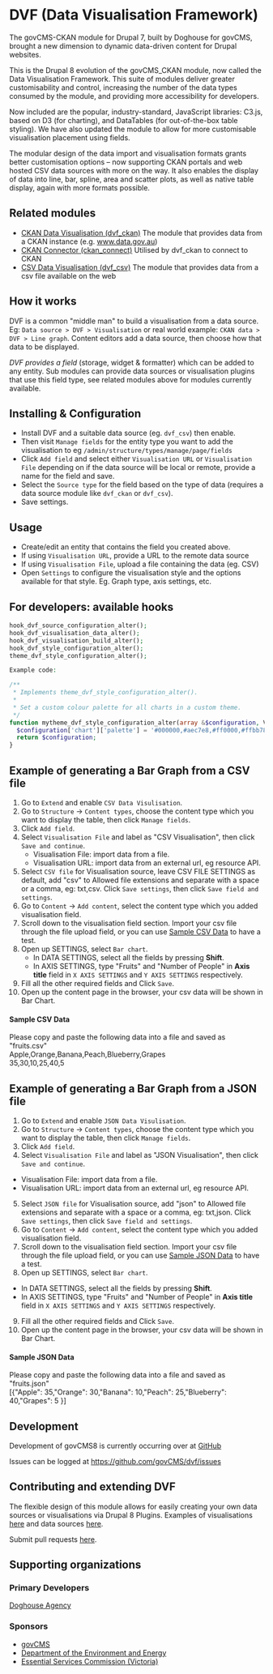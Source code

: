 # DVF (Data Visualisation Framework)

The govCMS-CKAN module for Drupal 7, built by Doghouse for govCMS, brought a new
dimension to dynamic data-driven content for Drupal websites.

This is the Drupal 8 evolution of the govCMS_CKAN module, now called the Data
Visualisation Framework. This suite of modules deliver greater customisability
and control, increasing the number of the data types consumed by the module,
and providing more accessibility for developers.

Now included are the popular, industry-standard, JavaScript libraries: C3.js,
based on D3 (for charting), and DataTables (for out-of-the-box table styling).
We have also updated the module to allow for more customisable visualisation
placement using fields.

The modular design of the data import and visualisation formats grants better
customisation options – now supporting CKAN portals and web hosted CSV data
sources with more on the way. It also enables the display of data into line,
bar, spline, area and scatter plots, as well as native table display, again
with more formats possible.

## Related modules

* [CKAN Data Visualisation (dvf_ckan)](https://www.drupal.org/project/dvf_ckan)
  The module that provides data from a CKAN instance (e.g. www.data.gov.au)
* [CKAN Connector (ckan_connect)](https://www.drupal.org/project/ckan_connect)
  Utilised by dvf_ckan to connect to CKAN
* [CSV Data Visualisation (dvf_csv)](https://www.drupal.org/project/dvf_csv)
  The module that provides data from a csv file available on the web

## How it works

DVF is a common "middle man" to build a visualisation from a data source. Eg:
`Data source > DVF > Visualisation` or real world example: `CKAN data > DVF >
Line graph`. Content editors add a data source, then choose how that data to
be displayed.

*DVF provides a field* (storage, widget & formatter) which can be added to any
entity. Sub modules can provide data sources or visualisation plugins that use
this field type, see related modules above for modules currently available.

## Installing & Configuration

* Install DVF and a suitable data source (eg. `dvf_csv`) then enable.
* Then visit `Manage fields` for the entity type you want to add the
  visualisation to eg `/admin/structure/types/manage/page/fields`
* Click `Add field` and select either `Visualisation URL` or
  `Visualisation File` depending on if the data source will be local or remote,
  provide a name for the field and save.
* Select the `Source type` for the field based on the type of data (requires a
  data source module like `dvf_ckan` or `dvf_csv`).
* Save settings.

## Usage

* Create/edit an entity that contains the field you created above.
* If using `Visualisation URL`, provide a URL to the remote data source
* If using `Visualisation File`, upload a file containing the data (eg. CSV)
* Open `Settings` to configure the visualisation style and the options
  available for that style. Eg. Graph type, axis settings, etc.

## For developers: available hooks

```php
hook_dvf_source_configuration_alter();
hook_dvf_visualisation_data_alter();
hook_dvf_visualisation_build_alter();
hook_dvf_style_configuration_alter();
theme_dvf_style_configuration_alter();

Example code:

/**
 * Implements theme_dvf_style_configuration_alter().
 *
 * Set a custom colour palette for all charts in a custom theme.
 */
function mytheme_dvf_style_configuration_alter(array &$configuration, VisualisationInterface $visualisation) {
  $configuration['chart']['palette'] = '#000000,#aec7e8,#ff0000,#ffbb78,#fff000';
  return $configuration;
}
```
## Example of generating a Bar Graph from a CSV file

1. Go to `Extend` and enable `CSV Data Visulisation`.
2. Go to `Structure` -> `Content types`, choose the content type which you want to display the table, then click `Manage fields`.
3. Click `Add field`.
4. Select `Visualisation File` and label as "CSV Visualisation", then click `Save and continue`.
    - Visualisation File: import data from a file.
    - Visualisation URL: import data from an external url, eg resource API.
5. Select `CSV file` for Visualisation source, leave CSV FILE SETTINGS as default, add "csv" to Allowed file extensions
   and separate with a space or a comma, eg: txt,csv. Click `Save settings`, then click `Save field and settings`.
6. Go to `Content` -> `Add content`, select the content type which you added visualisation field.
7. Scroll down to the visualisation field section. Import your csv file through the file upload field, or you can use
   <a href="#sample_csv_data">Sample CSV Data</a> to have a test.
8. Open up SETTINGS, select `Bar chart`.
   - In DATA SETTINGS, select all the fields by pressing <strong>Shift</strong>.
   - In AXIS SETTINGS, type "Fruits" and "Number of People" in <strong>Axis title</strong> field in `X AXIS SETTINGS`
     and `Y AXIS SETTINGS` respectively.
9. Fill all the other required fields and Click `Save`.
10. Open up the content page in the browser, your csv data will be shown in Bar Chart.

#### <a id="sample_csv_data">Sample CSV Data</a>
Please copy and paste the following data into a file and saved as "fruits.csv"<br/>
Apple,Orange,Banana,Peach,Blueberry,Grapes<br/>
35,30,10,25,40,5

## Example of generating a Bar Graph from a JSON file
1. Go to `Extend` and enable `JSON Data Visulisation`.
2. Go to `Structure` -> `Content types`, choose the content type which you want to display the table, then click `Manage fields`.
3. Click `Add field`.
4. Select `Visualisation File` and label as "JSON Visualisation", then click `Save and continue`.
  - Visualisation File: import data from a file.
  - Visualisation URL: import data from an external url, eg resource API.
5. Select `JSON file` for Visualisation source, add "json" to Allowed file extensions
   and separate with a space or a comma, eg: txt,json. Click `Save settings`, then click `Save field and settings`.
6. Go to `Content` -> `Add content`, select the content type which you added visualisation field.
7. Scroll down to the visualisation field section. Import your csv file through the file upload field, or you can use
   <a href="#sample_json_data">Sample JSON Data</a> to have a test.
8. Open up SETTINGS, select `Bar chart`.
  - In DATA SETTINGS, select all the fields by pressing <strong>Shift</strong>.
  - In AXIS SETTINGS, type "Fruits" and "Number of People" in <strong>Axis title</strong> field in `X AXIS SETTINGS` and `Y AXIS SETTINGS` respectively.
9. Fill all the other required fields and Click `Save`.
10. Open up the content page in the browser, your csv data will be shown in Bar Chart.

#### <a id="sample_json_data">Sample JSON Data</a>
Please copy and paste the following data into a file and saved as "fruits.json"<br/>
[{"Apple": 35,"Orange": 30,"Banana": 10,"Peach": 25,"Blueberry": 40,"Grapes": 5 }]

## Development

Development of govCMS8 is currently occurring over at
[GitHub](https://github.com/govCMS/dvf)

Issues can be logged at https://github.com/govCMS/dvf/issues

## Contributing and extending DVF

The flexible design of this module allows for easily creating your own data
sources or visualisations via Drupal 8 Plugins. Examples of visualisations
[here](https://github.com/govCMS/dvf/tree/8.x-1.x/src/Plugin) and data sources
[here](https://github.com/govCMS/dvf/tree/8.x-1.x/dvf_csv).

Submit pull requests [here](https://github.com/govCMS/dvf/pulls).

## Supporting organizations

### Primary Developers

[Doghouse Agency](http://doghouse.agency)

### Sponsors

* [govCMS](https://www.govcms.gov.au/)
* [Department of the Environment and Energy](http://www.environment.gov.au/)
* [Essential Services Commission (Victoria)](https://www.esc.vic.gov.au/)
